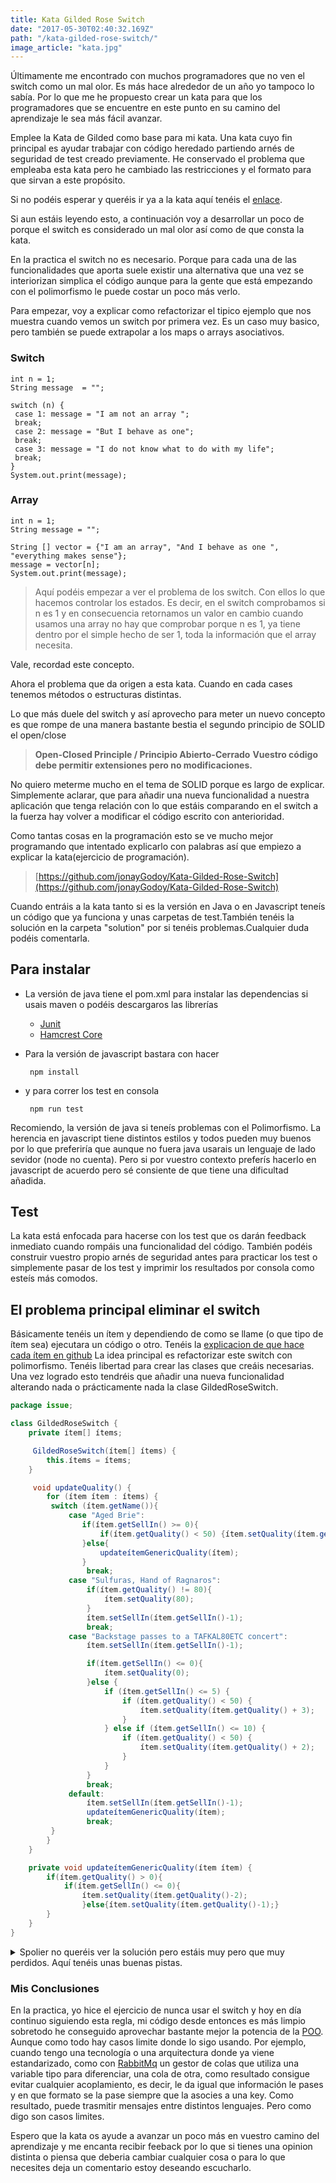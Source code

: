 ```yaml
---
title: Kata Gilded Rose Switch
date: "2017-05-30T02:40:32.169Z"
path: "/kata-gilded-rose-switch/"
image_article: "kata.jpg"
---
```


Últimamente me encontrado con muchos programadores que no ven el switch como un mal olor.
Es más hace alrededor de un año yo tampoco lo sabía. Por lo que me he propuesto crear un kata
para que los programadores que se encuentre en este punto en su camino del aprendizaje
le sea más fácil avanzar.

Emplee la Kata de Gilded como base para mi kata. Una
kata cuyo fin principal es ayudar trabajar con código heredado partiendo arnés de seguridad de test creado previamente.
He conservado el problema que empleaba esta kata pero he cambiado las restricciones
y el formato para que sirvan a este propósito.

Si no podéis esperar y queréis ir ya a la kata aquí tenéis el [enlace](https://github.com/jonayGodoy/Kata-Gilded-Rose-Switch).

Si aun estáis leyendo esto, a continuación voy a desarrollar un poco de porque el switch es
considerado un mal olor así como de que consta la kata.

En la practica el switch no es necesario.
Porque para cada una de las funcionalidades que aporta suele existir una alternativa que
una vez se interiorizan simplica el código aunque para la gente que está empezando con el
polimorfismo le puede costar un poco más verlo.


Para empezar, voy a explicar como refactorizar el tipico ejemplo que nos muestra cuando vemos
un switch por primera vez. Es un caso muy basico, pero también se puede extrapolar a los maps
o arrays asociativos.

### Switch

```
int n = 1;
String message  = "";

switch (n) {
 case 1: message = "I am not an array ";
 break;
 case 2: message = "But I behave as one";
 break;
 case 3: message = "I do not know what to do with my life";
 break;
}
System.out.print(message);
```

### Array
```
int n = 1;
String message = "";

String [] vector = {"I am an array", "And I behave as one ", "everything makes sense"};
message = vector[n];
System.out.print(message);
```

> Aquí podéis empezar a ver el problema de los switch.
Con ellos lo que hacemos controlar los estados. Es decir, en el switch comprobamos si n es 1
y en consecuencia retornamos un valor en cambio cuando usamos una array no hay que comprobar
porque n es 1, ya tiene dentro por el simple hecho de ser 1, toda la información que el array necesita.

Vale, recordad este concepto.



Ahora el problema que da origen a esta kata. Cuando en cada cases tenemos métodos o estructuras distintas.

Lo que más duele del switch y así aprovecho para meter un nuevo concepto es que rompe
de una manera bastante bestia el segundo principio de SOLID el open/close

> **Open-Closed Principle / Principio Abierto-Cerrado**
> **Vuestro código debe permitir extensiones pero no modificaciones.**


No quiero meterme mucho en el tema de SOLID porque es largo de explicar.
Simplemente aclarar, que para añadir una nueva funcionalidad a nuestra aplicación
que tenga relación con lo que estáis comparando en el switch a la fuerza hay volver
a modificar el código escrito con anterioridad.


Como tantas cosas en la programación esto se ve mucho mejor programando que intentado explicarlo con
palabras así que empiezo a explicar la kata(ejercicio de programación).

> [https://github.com/jonayGodoy/Kata-Gilded-Rose-Switch](https://github.com/jonayGodoy/Kata-Gilded-Rose-Switch)

Cuando entráis a la kata tanto si es la versión en Java o en Javascript teneís un código
que ya funciona y unas carpetas de test.También tenéis la solución en la carpeta "solution" por
si tenéis problemas.Cualquier duda podéis comentarla.


## Para instalar
- La versión de java tiene el pom.xml para instalar las dependencias si usais maven o
podéis descargaros las librerías
    - [Junit](https://mvnrepository.com/artifact/junit/junit/4.10)
    - [Hamcrest Core](https://mvnrepository.com/artifact/org.hamcrest/hamcrest-core/1.3)

- Para la versión de javascript bastara con hacer

	``` npm install```

- y para correr los test en consola

	``` npm run test```

Recomiendo, la versión de java si teneís problemas con el Polimorfismo.
La herencia en javascript tiene distintos estilos y todos pueden muy buenos por lo que
preferiría que aunque no fuera java usarais un lenguaje de lado sevidor (node no cuenta).
Pero si por vuestro contexto preferís hacerlo en javascript de acuerdo pero sé consiente
de que tiene una dificultad añadida.

## Test

La kata está enfocada para hacerse con los test
que os darán feedback inmediato cuando rompáis una funcionalidad del código. También
podéis construir vuestro propio arnés de seguridad antes para practicar los test o simplemente
pasar de los test y imprimir los resultados por consola como esteís más comodos.


## El problema principal eliminar el switch

 
Básicamente tenéis un ítem y dependiendo de como se llame (o que tipo de ítem sea)
ejecutara un código o otro. Tenéis la [explicacion de que hace cada ítem en github](https://github.com/jonayGodoy/Kata-Gilded-Rose-Switch#gilded-rose-switch-1)
La idea principal es refactorizar este switch con polimorfismo. Tenéis libertad para
crear las clases que creáis necesarias. Una vez logrado esto tendréis que añadir una nueva
funcionalidad alterando nada o prácticamente nada la clase GildedRoseSwitch.

```Java
package issue;

class GildedRoseSwitch {
    private ítem[] ítems;

     GildedRoseSwitch(ítem[] ítems) {
        this.ítems = ítems;
    }

     void updateQuality() {
        for (ítem ítem : ítems) {
         switch (ítem.getName()){
             case "Aged Brie":
                if(ítem.getSellIn() >= 0){
                    if(ítem.getQuality() < 50) {ítem.setQuality(ítem.getQuality() + 1);}
                }else{
                    updateítemGenericQuality(ítem);
                }
                 break;
             case "Sulfuras, Hand of Ragnaros":
                 if(ítem.getQuality() != 80){
                     ítem.setQuality(80);
                 }
                 ítem.setSellIn(ítem.getSellIn()-1);
                 break;
             case "Backstage passes to a TAFKAL80ETC concert":
                 ítem.setSellIn(ítem.getSellIn()-1);

                 if(ítem.getSellIn() <= 0){
                     ítem.setQuality(0);
                 }else {
                     if (ítem.getSellIn() <= 5) {
                         if (ítem.getQuality() < 50) {
                             ítem.setQuality(ítem.getQuality() + 3);
                         }
                     } else if (ítem.getSellIn() <= 10) {
                         if (ítem.getQuality() < 50) {
                             ítem.setQuality(ítem.getQuality() + 2);
                         }
                     }
                 }
                 break;
             default:
                 ítem.setSellIn(ítem.getSellIn()-1);
                 updateítemGenericQuality(ítem);
                 break;
         }
        }
    }

    private void updateítemGenericQuality(ítem ítem) {
        if(ítem.getQuality() > 0){
            if(ítem.getSellIn() <= 0){
                ítem.setQuality(ítem.getQuality()-2);
                }else{ítem.setQuality(ítem.getQuality()-1);}
        }
    }
}
```

<details>
<summary>Spolier no queréis ver la solución pero estáis muy pero que muy perdidos. Aquí tenéis unas buenas pistas.</summary>
    <details>
        <summary> 
         Estás seguro de que quieres verlo, luego no hay vuelta atrás
        ¿Por qué no lo intentas un poco más?
        </summary>
        <ul>
           <li>El primer paso olvidaos que teneís diferentes ítems. Empezar a programar con uno solo, es decir solo
           con el comportamiento base.
           <li>Borrar el switch ya que no teneis varios ítems ya no lo necesitáis.
           <li>A continuación, crear un método updateítem en el ítem y mover el comportamiento base al método.
           <li>Tiene sentido es mejor que el ítem tenga la responsabilidad de como se actualiza.
           <li>Ahora gilde rose simplemente recorrerá los ítems y los mandará a actualizar.
           <li>Por último crear una clase una clase que herede de ítem. Como por ejemplo AgeBrie.
           <li>¿Qué pasará ahora si sobrescribes el método updateítem con el comportamiento de Age Bried y después lo metes en la lista de ítems?
        </ul>
      
   </details>
</details>


### Mis Conclusiones
En la practica, yo hice el ejercicio de nunca usar el switch y hoy en día
continuo siguiendo esta regla, mi código desde entonces es más limpio sobretodo
 he conseguido aprovechar bastante mejor la potencia de la [POO](https://es.wikipedia.org/wiki/Programaci%C3%B3n_orientada_a_objetos).
  Aunque como todo hay casos limite donde lo sigo usando. Por ejemplo, cuando tengo una
tecnología o una arquitectura donde ya viene estandarizado, como con
[RabbitMq](https://es.wikipedia.org/wiki/RabbitMQ) un gestor de colas que utiliza
 una variable tipo para diferenciar, una cola de otra, como resultado consigue
evitar cualquier acoplamiento, es decir, le da igual que información le pases
y en que formato se la pase siempre que la asocies a una key. Como resultado,
puede trasmitir mensajes entre distintos lenguajes. Pero como digo
son casos limites.

 
Espero que la kata os ayude a avanzar un poco más en vuestro camino del aprendizaje y
me encanta recibir feeback por lo que si tienes una opinion distinta o piensa que
deberia cambiar cualquier cosa o para lo que necesites deja un comentario estoy deseando escucharlo. 